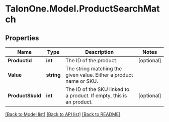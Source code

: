 # TalonOne.Model.ProductSearchMatch
## Properties

Name | Type | Description | Notes
------------ | ------------- | ------------- | -------------
**ProductId** | **int** | The ID of the product. | [optional] 
**Value** | **string** | The string matching the given value. Either a product name or SKU. | 
**ProductSkuId** | **int** | The ID of the SKU linked to a product. If empty, this is an product. | [optional] 

[[Back to Model list]](../README.md#documentation-for-models) [[Back to API list]](../README.md#documentation-for-api-endpoints) [[Back to README]](../README.md)

